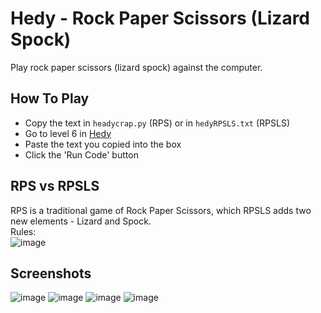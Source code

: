 # Hedy - Rock Paper Scissors (Lizard Spock)
Play rock paper scissors (lizard spock) against the computer. 

## How To Play
- Copy the text in `headycrap.py` (RPS) or in `hedyRPSLS.txt` (RPSLS)
- Go to level 6 in [Hedy](https://www.hedycode.com/hedy/6?lang=en)
- Paste the text you copied into the box
- Click the 'Run Code' button

## RPS vs RPSLS
RPS is a traditional game of Rock Paper Scissors, which RPSLS adds two new elements - Lizard and Spock.  
Rules:  
![image](https://user-images.githubusercontent.com/33594615/139561835-d1c5cbab-bf48-4477-ae54-23dce33b0294.png)

## Screenshots
![image](https://user-images.githubusercontent.com/33594615/139561847-67a454d0-679d-4d7b-ae9a-d7a8e4e73d92.png)
![image](https://user-images.githubusercontent.com/33594615/139561848-32f2eaba-d0dd-49c0-9746-076e594df9e2.png)
![image](https://user-images.githubusercontent.com/33594615/139561849-436d0ed7-407e-4100-a76c-e9184997786a.png)
![image](https://user-images.githubusercontent.com/33594615/139561850-6dc8582e-f24e-4ee2-a2c7-dea8a24d5c0b.png)
